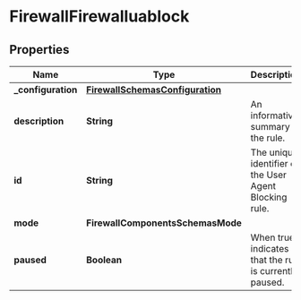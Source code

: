 

# FirewallFirewalluablock


## Properties

| Name | Type | Description | Notes |
|------------ | ------------- | ------------- | -------------|
|**_configuration** | [**FirewallSchemasConfiguration**](FirewallSchemasConfiguration.md) |  |  [optional] |
|**description** | **String** | An informative summary of the rule. |  [optional] |
|**id** | **String** | The unique identifier of the User Agent Blocking rule. |  [optional] [readonly] |
|**mode** | **FirewallComponentsSchemasMode** |  |  [optional] |
|**paused** | **Boolean** | When true, indicates that the rule is currently paused. |  [optional] |



